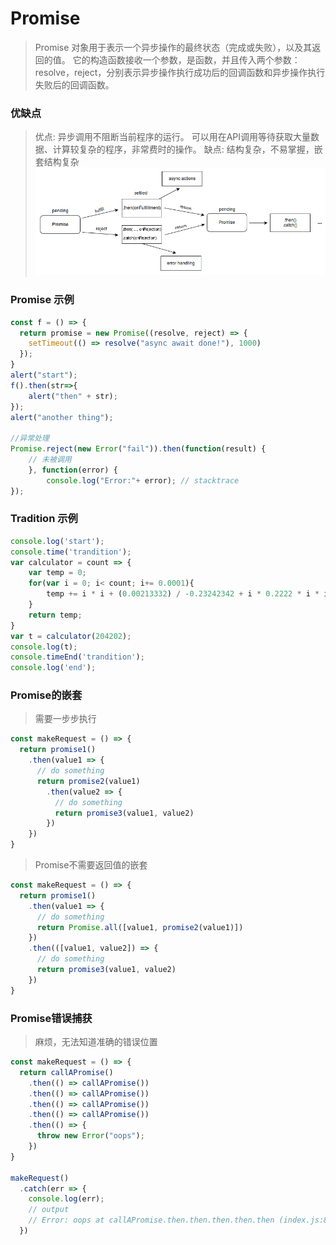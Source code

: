 
# Promise 
> Promise 对象用于表示一个异步操作的最终状态（完成或失败），以及其返回的值。
> 它的构造函数接收一个参数，是函数，并且传入两个参数：resolve，reject，分别表示异步操作执行成功后的回调函数和异步操作执行失败后的回调函数。 

### 优缺点 
> 优点: 异步调用不阻断当前程序的运行。
> 可以用在API调用等待获取大量数据、计算较复杂的程序，非常费时的操作。
> 缺点: 结构复杂，不易掌握，嵌套结构复杂 
![Drag Promise](https://raw.githubusercontent.com/wanjingzhang/Self-Training/master/02HTML/2JS/ES6/PROMISE.png)
 
### Promise 示例
```javascript
const f = () => { 
  return promise = new Promise((resolve, reject) => {
    setTimeout(() => resolve("async await done!"), 1000)
  });  
} 
alert("start");
f().then(str=>{
    alert("then" + str);
}); 
alert("another thing");

//异常处理
Promise.reject(new Error("fail")).then(function(result) {
	// 未被调用
	}, function(error) {
		console.log("Error:"+ error); // stacktrace
});
```

### Tradition 示例
```javascript 
console.log('start');
console.time('trandition');
var calculator = count => {
	var temp = 0;
	for(var i = 0; i< count; i+= 0.0001){
		temp += i * i + (0.00213332) / -0.23242342 + i * 0.2222 * i * i + (0.00213332) / -0.23242342 + i * 0.2222 ;
	}
	return temp;
} 
var t = calculator(204202);
console.log(t);
console.timeEnd('trandition');
console.log('end');
```

### Promise的嵌套
> 需要一步步执行
```javascript
const makeRequest = () => {
  return promise1()
    .then(value1 => {
      // do something
      return promise2(value1)
        .then(value2 => {
          // do something          
          return promise3(value1, value2)
        })
    })
} 
```
> Promise不需要返回值的嵌套
```javascript
const makeRequest = () => {
  return promise1()
    .then(value1 => {
      // do something
      return Promise.all([value1, promise2(value1)])
    })
    .then(([value1, value2]) => {
      // do something          
      return promise3(value1, value2)
    })
}
```

### Promise错误捕获
> 麻烦，无法知道准确的错误位置
```javascript
const makeRequest = () => {
  return callAPromise()
    .then(() => callAPromise())
    .then(() => callAPromise())
    .then(() => callAPromise())
    .then(() => callAPromise())
    .then(() => {
      throw new Error("oops");
    })
}

makeRequest()
  .catch(err => {
    console.log(err);
    // output
    // Error: oops at callAPromise.then.then.then.then.then (index.js:8:13)
  })
```
